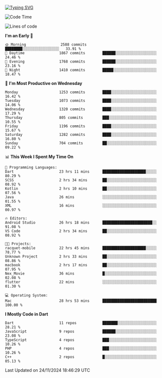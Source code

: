 
<a href="https://git.io/typing-svg"><img src="https://readme-typing-svg.demolab.com?font=Source+Code+Pro&pause=1000&random=false&width=435&lines=Hey+%F0%9F%A5%B6+iam+Yaskraz" alt="Typing SVG" /></a>
<!--START_SECTION:waka-->
![Code Time](http://img.shields.io/badge/Code%20Time-812%20hrs%2012%20mins-blue)

![Lines of code](https://img.shields.io/badge/From%20Hello%20World%20I%27ve%20Written-4.7%20million%20lines%20of%20code-blue)

**I'm an Early 🐤** 

```text
🌞 Morning                2588 commits        ████████░░░░░░░░░░░░░░░░░   33.91 % 
🌆 Daytime                1867 commits        ██████░░░░░░░░░░░░░░░░░░░   24.46 % 
🌃 Evening                1768 commits        ██████░░░░░░░░░░░░░░░░░░░   23.16 % 
🌙 Night                  1410 commits        █████░░░░░░░░░░░░░░░░░░░░   18.47 % 
```
📅 **I'm Most Productive on Wednesday** 

```text
Monday                   1253 commits        ████░░░░░░░░░░░░░░░░░░░░░   16.42 % 
Tuesday                  1073 commits        ████░░░░░░░░░░░░░░░░░░░░░   14.06 % 
Wednesday                1320 commits        ████░░░░░░░░░░░░░░░░░░░░░   17.29 % 
Thursday                 805 commits         ███░░░░░░░░░░░░░░░░░░░░░░   10.55 % 
Friday                   1196 commits        ████░░░░░░░░░░░░░░░░░░░░░   15.67 % 
Saturday                 1282 commits        ████░░░░░░░░░░░░░░░░░░░░░   16.80 % 
Sunday                   704 commits         ██░░░░░░░░░░░░░░░░░░░░░░░   09.22 % 
```


📊 **This Week I Spent My Time On** 

```text
💬 Programming Languages: 
Dart                     23 hrs 11 mins      ████████████████████░░░░░   80.29 % 
SCSS                     2 hrs 34 mins       ██░░░░░░░░░░░░░░░░░░░░░░░   08.92 % 
Kotlin                   2 hrs 10 mins       ██░░░░░░░░░░░░░░░░░░░░░░░   07.56 % 
Java                     26 mins             ░░░░░░░░░░░░░░░░░░░░░░░░░   01.55 % 
XML                      16 mins             ░░░░░░░░░░░░░░░░░░░░░░░░░   00.97 % 

🔥 Editors: 
Android Studio           26 hrs 18 mins      ███████████████████████░░   91.08 % 
VS Code                  2 hrs 34 mins       ██░░░░░░░░░░░░░░░░░░░░░░░   08.92 % 

🐱‍💻 Projects: 
racquet-mobile           22 hrs 45 mins      ████████████████████░░░░░   78.77 % 
Unknown Project          2 hrs 33 mins       ██░░░░░░░░░░░░░░░░░░░░░░░   08.86 % 
macbook                  2 hrs 17 mins       ██░░░░░░░░░░░░░░░░░░░░░░░   07.95 % 
Nex_Movie                36 mins             █░░░░░░░░░░░░░░░░░░░░░░░░   02.08 % 
flutter                  22 mins             ░░░░░░░░░░░░░░░░░░░░░░░░░   01.30 % 

💻 Operating System: 
Mac                      28 hrs 53 mins      █████████████████████████   100.00 % 
```

**I Mostly Code in Dart** 

```text
Dart                     11 repos            ███████░░░░░░░░░░░░░░░░░░   28.21 % 
JavaScript               9 repos             ██████░░░░░░░░░░░░░░░░░░░   23.08 % 
TypeScript               4 repos             ███░░░░░░░░░░░░░░░░░░░░░░   10.26 % 
PHP                      4 repos             ███░░░░░░░░░░░░░░░░░░░░░░   10.26 % 
C++                      2 repos             █░░░░░░░░░░░░░░░░░░░░░░░░   05.13 % 
```




 Last Updated on 24/11/2024 18:46:29 UTC
<!--END_SECTION:waka-->
